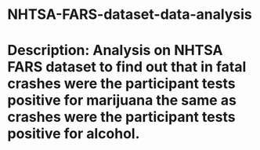 # NHTSA-FARS-dataset-data-analysis

# Description: Analysis on NHTSA FARS dataset to find out that in fatal crashes were the participant tests positive for marijuana the same as crashes were the participant tests positive for alcohol.
